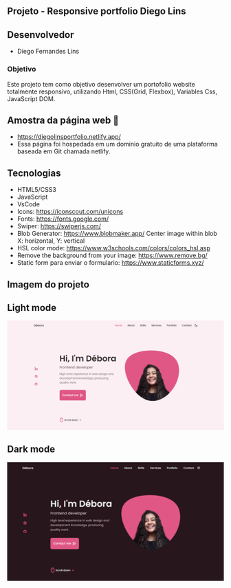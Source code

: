 ## Projeto - Responsive portfolio Diego Lins

## Desenvolvedor
- Diego Fernandes Lins

### Objetivo
Este projeto tem como objetivo desenvolver um portofolio website totalmente responsivo, utilizando Html, CSS(Grid, Flexbox), Variables Css, JavaScript DOM.

## Amostra da página web 🔭
- https://diegolinsportfolio.netlify.app/
- Essa página foi hospedada em um dominio gratuito de uma plataforma baseada em Git chamada netlify.

## Tecnologias
- HTML5/CSS3
- JavaScript
- VsCode
- Icons: https://iconscout.com/unicons
- Fonts: https://fonts.google.com/
- Swiper: https://swiperjs.com/
- Blob Generator: https://www.blobmaker.app/ Center image within blob X: horizontal, Y: vertical
- HSL color mode: https://www.w3schools.com/colors/colors_hsl.asp
- Remove the background from your image: https://www.remove.bg/
- Static form para enviar o formulario: https://www.staticforms.xyz/

## Imagem do projeto

## Light mode
![](https://github.com/DiegoLins10/responsive-portfolio/blob/master/area1.png)
## Dark mode
![](https://github.com/DiegoLins10/responsive-portfolio/blob/master/area2.png)



